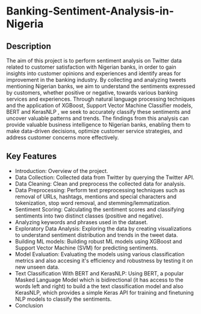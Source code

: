 # Banking-Sentiment-Analysis-in-Nigeria

## Description
The aim of this project is to perform sentiment analysis on Twitter data related to customer satisfaction with Nigerian banks, in order to gain insights into customer opinions and experiences and identify areas for improvement in the banking industry. By collecting and analyzing tweets mentioning Nigerian banks, we aim to understand the sentiments expressed by customers, whether positive or negative, towards various banking services and experiences. Through natural language processing techniques and the application of XGBoost, Support Vector Machine Classifier models, BERT and KerasNLP , we seek to accurately classify these sentiments and uncover valuable patterns and trends. The findings from this analysis can provide valuable business intelligence to Nigerian banks, enabling them to make data-driven decisions, optimize customer service strategies, and address customer concerns more effectively.

## Key Features
- Introduction: Overview of the project.
- Data Collection: Collected data from Twitter by querying the Twitter API.
- Data Cleaning: Clean and preprocess the collected data for analysis.
- Data Preprocessing: Perform text preprocessing techniques such as removal of URLs, hashtags, mentions and special characters and  tokenization, stop word removal, and stemming/lemmatization.
- Sentiment Scoring: Calculating the sentiment scores and classifying sentiments into two distinct classes (positive and negative).
- Analyzing keywords and phrases used in the dataset.
- Exploratory Data Analysis: Exploring the data by creating visualizations to understand sentiment distribution and trends in the tweet data.
- Building ML models: Building robust ML models using XGBoost and Support Vector Machine (SVM) for predicting sentiments.
- Model Evaluation: Evaluating the models using various classification metrics and also accesing it's efficiency and robustness by testing it on new unseen data.
- Text Classification With BERT and KerasNLP: Using BERT, a popular Masked Language Model which is bidirectional (it has access to the words left and right) to build a the text classification model and also KerasNLP, which provides a simple Keras API for training and finetuning NLP models to classify the sentiments.
- Conclusion
